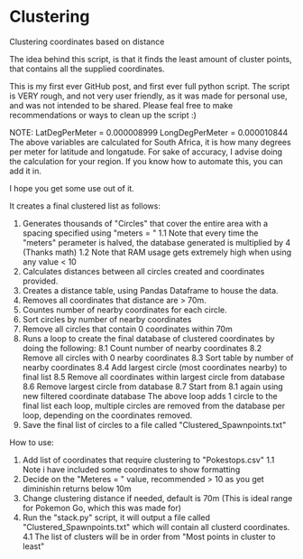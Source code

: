 # Clustering
Clustering coordinates based on distance


The idea behind this script, is that it finds the least amount of cluster points, that contains all the supplied coordinates.

This is my first ever GitHub post, and first ever full python script.
The script is VERY rough, and not very user friendly, as it was made for personal use, and was not intended to be shared.
Please feal free to make recommendations or ways to clean up the script :)

NOTE: 
LatDegPerMeter = 0.000008999
LongDegPerMeter = 0.000010844
The above variables are calculated for South Africa, it is how many degrees per meter for latitude and longatude.
For sake of accuracy, I advise doing the calculation for your region.
If you know how to automate this, you can add it in.

I hope you get some use out of it.



It creates a final clustered list as follows:

1. Generates thousands of "Circles" that cover the entire area with a spacing specified using "meters = "
1.1 Note that every time the "meters" perameter is halved, the database generated is multiplied by 4 (Thanks math)
1.2 Note that RAM usage gets extremely high when using any value < 10
2. Calculates distances between all circles created and coordinates provided.
3. Creates a distance table, using Pandas Dataframe to house the data.
4. Removes all coordinates that distance are > 70m.
5. Countes number of nearby coordinates for each circle.
6. Sort circles by number of nearby coordinates
7. Remove all circles that contain 0 coordinates within 70m
8. Runs a loop to create the final database of clustered coordinates by doing the following:
8.1 Count number of nearby coordinates
8.2 Remove all circles with 0 nearby coordinates
8.3 Sort table by number of nearby coordinates
8.4 Add largest circle (most coordinates nearby) to final list
8.5 Remove all coordinates within largest circle from database
8.6 Remove largest circle from database
8.7 Start from 8.1 again using new filtered coordinate database
The above loop adds 1 circle to the final list each loop, multiple circles are removed from the database per loop, depending on the coordinates removed.
9. Save the final list of circles to a file called "Clustered_Spawnpoints.txt"



How to use:

1. Add list of coordinates that require clustering to "Pokestops.csv"
1.1 Note i have included some coordinates to show formatting
2. Decide on the "Meteres = " value, recommended > 10 as you get diminishin returns below 10m
3. Change clustering distance if needed, default is 70m (This is ideal range for Pokemon Go, which this was made for)
4. Run the "stack.py" script, it will output a file called "Clustered_Spawnpoints.txt" which will contain all clusterd coordinates.
4.1 The list of clusters will be in order from "Most points in cluster to least"
